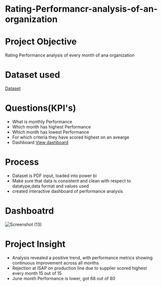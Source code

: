 # Rating-Performancr-analysis-of-an-organization
# Project Objective
Rating Performance analysis  of every month of ana organization
# Dataset used
<a href="https://github.com/Vijayalaxmi410/Rating-Performancr-analysis-of-an-organization/blob/main/Rating%20Sept.-2024.pdf">Dataset</a>
# Questions(KPI's)
- What is monthly Performance
- Which month has highest Performance
- Which month has lowest Performance
- For which criteria they have scored highest on an avearge
- Dashboard <a href="https://github.com/Vijayalaxmi410/Rating-Performancr-analysis-of-an-organization/blob/main/Screenshot%20(13).png">View dashboard</a>
# Process
- Dataset is PDF input, loaded into power bi
- Make sure that data is consistent and clean with respect to datatype,data format and values used
- created interactive dashboard of performance analysis
# Dashboatrd
![Screenshot (13)](https://github.com/user-attachments/assets/b62eabfb-3c42-4883-8e84-d2011c34c9ad)
# Project Insight
- Analysis revealed a positive trend, with performance metrics showing continuous improvement across all months
- Rejection at ISAP on production line due to supplier scored highest every month 15 out of 15
- June month Performance is lower, got 68 out of 80 

 
















